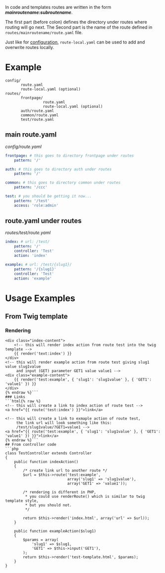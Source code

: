 ---
---

In code and templates routes are written in the form ***mainroutename:subroutename***.

The first part (before colon) defines the directory under routes where routing will go next.
The Second part is the name of the route defined in `routes/mainroutename/route.yaml` file.

Just like for [configuration](Configuration), `route-local.yaml` can be used to add and overwrite
routes locally.

# Example
```
config/
       route.yaml
       route-local.yaml (optional)
routes/
       frontpage/
                 route.yaml
                 route-local.yaml (optional)
       auth/route.yaml
       common/route.yaml
       test/route.yaml
```

## main route.yaml
*config/route.yaml*
```yaml
frontpage: # this goes to directory frontpage under routes
    pattern: '/'

auth: # this goes to directory auth under routes
    pattern: '/'

common: # this goes to directory common under routes
    pattern: '/ccc'

test: # you should be getting it now...
    pattern: '/test'
    access: 'role:admin'
```
## route.yaml under routes
*routes/test/route.yaml*
```yaml
index: # url: /test/
    pattern: '/'
    controller: 'Test'
    action: 'index'

example: # url: /test/{slug1}/
    pattern: '/{slug1}'
    controller: 'Test'
    action: 'example'
```

# Usage Examples
## From Twig template
### Rendering
```html{% raw %}
<div class="index-content">
    <!-- this will render index action from route test into the twig template -->
    {{ render('text:index') }}
</div>
<!-- this will render example action from route test giving slug1 value slug1value
     and input (GET) parameter GET1 value value1 -->
<div class="example-content">
    {{ render('test:example', { 'slug1': 'slug1value' }, { 'GET1': 'value1' }) }}
</div>
{% endraw %}```
### Links
```html{% raw %}
<!-- this will create a link to index action of route test -->
<a href="{{ route('test:index') }}">link</a>

<!-- this will create a link to exmaple action of route test,
     the link url will look something like this:
     /test/slug1value/?GET1=value1 -->
<a href="{{ route('test:example', { 'slug1': 'slug1value' }, { 'GET1': 'value1' }) }}">link</a>
{% endraw %}```
## From controller code
```php
class TestController extends Controller
{
    public function indexAction()
    {
        /* create link url to another route */
        $url = $this->route('test:example',
                            array('slug1' => 'slug1value'),
                            array('GET1' => 'value1'));

        /* rendering is different in PHP,
         * you could use renderRoute() which is similar to twig template style,
         * but you should not.
         */

        return $this->render('index.html', array('url' => $url));
    }

    public function exampleAction($slug1)
    {
        $params = array(
            'slug1' => $slug1,
            'GET1' => $this->input('GET1'),
        );
        return $this->render('test-template.html', $params);
    }
}
```